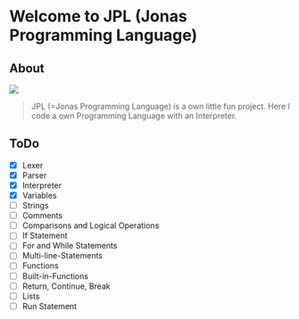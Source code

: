 # Welcome to JPL (Jonas Programming Language)
## About
![](https://i.imgur.com/lPuSHq5.png) 
> 
> JPL (=Jonas Programming Language) is a own little fun project. Here I code a own Programming Language with an Interpreter. 
>


## ToDo
- [X] Lexer
- [X] Parser
- [X] Interpreter
- [X] Variables
- [ ] Strings
- [ ] Comments
- [ ] Comparisons and Logical Operations
- [ ] If Statement 
- [ ] For and While Statements
- [ ] Multi-line-Statements
- [ ] Functions
- [ ] Built-in-Functions
- [ ] Return, Continue, Break
- [ ] Lists
- [ ] Run Statement